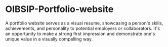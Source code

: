 # OIBSIP-Portfolio-website
A portfolio website serves as a visual resume, showcasing a person's skills, achievements, and personality to potential employers or collaborators. It's an opportunity to make a strong first impression and demonstrate one's unique value in a visually compelling way.
